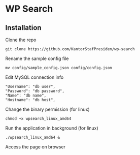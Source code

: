 # WP Search

## Installation
Clone the repo
```shell script
git clone https://github.com/KantorStafPresiden/wp-search
```
Rename the sample config file
```shell script
mv config/sample_config.json config/config.json
```
Edit MySQL connection info
```shell script
"Username": "db user",
"Password": "db password",
"Name": "db name",
"Hostname": "db host",
```
Change the binary permission (for linux)
```shell script
chmod +x wpsearch_linux_amd64
```
Run the application in background (for linux)
```shell script
./wpsearch_linux_amd64 &
```
Access the page on browser
